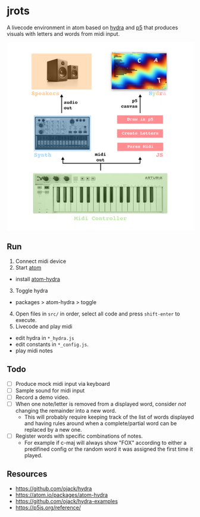# jrots

A livecode environment in atom based on [hydra](https://github.com/ojack/hydra) and [p5](https://p5js.org/) that produces visuals with letters and words from midi input.

![example](assets/images/diagram-01.png)

## Run

1. Connect midi device
2. Start [atom](https://atom.io/)
 - install [atom-hydra](https://atom.io/packages/atom-hydra)
3. Toggle hydra
 - packages > atom-hydra > toggle
4. Open files in `src/` in order, select all code and press `shift-enter` to execute.
5. Livecode and play midi
 - edit hydra in `*_hydra.js`
 - edit constants in `*_config.js`.
 - play midi notes

## Todo

- [ ] Produce mock midi input via keyboard
- [ ] Sample sound for midi input
- [ ] Record a demo video.
- [ ] When one note/letter is removed from a displayed word, consider *not* changing the remainder into a new word.
  - This will probably require keeping track of the list of words displayed and having rules around when a complete/partial word can be replaced by a new one.
- [ ] Register words with specific combinations of notes.
  - For example if c-maj will always show "FOX" according to either a predifined config or the random word it was assigned the first time it played.

## Resources

- https://github.com/ojack/hydra
- https://atom.io/packages/atom-hydra
- https://github.com/ojack/hydra-examples
- https://p5js.org/reference/

